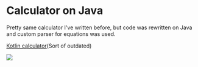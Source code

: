 # Calculator on Java
Pretty same calculator I've written before, 
but code was rewritten on Java and custom parser for equations was used.

[Kotlin calculator](https://github.com/rbetik12/Calculator)(Sort of outdated)

![](https://i.imgur.com/OdzTQlp.png)
